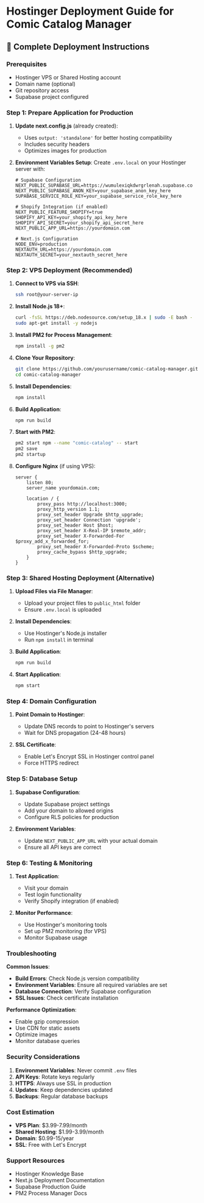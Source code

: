 # Hostinger Deployment Guide for Comic Catalog Manager

## 🚀 Complete Deployment Instructions

### Prerequisites
- Hostinger VPS or Shared Hosting account
- Domain name (optional)
- Git repository access
- Supabase project configured

### Step 1: Prepare Application for Production

1. **Update next.config.js** (already created):
   - Uses `output: 'standalone'` for better hosting compatibility
   - Includes security headers
   - Optimizes images for production

2. **Environment Variables Setup**:
   Create `.env.local` on your Hostinger server with:
   ```
   # Supabase Configuration
   NEXT_PUBLIC_SUPABASE_URL=https://wumulexiqkdwrgrlenah.supabase.co
   NEXT_PUBLIC_SUPABASE_ANON_KEY=your_supabase_anon_key_here
   SUPABASE_SERVICE_ROLE_KEY=your_supabase_service_role_key_here
   
   # Shopify Integration (if enabled)
   NEXT_PUBLIC_FEATURE_SHOPIFY=true
   SHOPIFY_API_KEY=your_shopify_api_key_here
   SHOPIFY_API_SECRET=your_shopify_api_secret_here
   NEXT_PUBLIC_APP_URL=https://yourdomain.com
   
   # Next.js Configuration
   NODE_ENV=production
   NEXTAUTH_URL=https://yourdomain.com
   NEXTAUTH_SECRET=your_nextauth_secret_here
   ```

### Step 2: VPS Deployment (Recommended)

1. **Connect to VPS via SSH**:
   ```bash
   ssh root@your-server-ip
   ```

2. **Install Node.js 18+**:
   ```bash
   curl -fsSL https://deb.nodesource.com/setup_18.x | sudo -E bash -
   sudo apt-get install -y nodejs
   ```

3. **Install PM2 for Process Management**:
   ```bash
   npm install -g pm2
   ```

4. **Clone Your Repository**:
   ```bash
   git clone https://github.com/yourusername/comic-catalog-manager.git
   cd comic-catalog-manager
   ```

5. **Install Dependencies**:
   ```bash
   npm install
   ```

6. **Build Application**:
   ```bash
   npm run build
   ```

7. **Start with PM2**:
   ```bash
   pm2 start npm --name "comic-catalog" -- start
   pm2 save
   pm2 startup
   ```

8. **Configure Nginx** (if using VPS):
   ```nginx
   server {
       listen 80;
       server_name yourdomain.com;
       
       location / {
           proxy_pass http://localhost:3000;
           proxy_http_version 1.1;
           proxy_set_header Upgrade $http_upgrade;
           proxy_set_header Connection 'upgrade';
           proxy_set_header Host $host;
           proxy_set_header X-Real-IP $remote_addr;
           proxy_set_header X-Forwarded-For $proxy_add_x_forwarded_for;
           proxy_set_header X-Forwarded-Proto $scheme;
           proxy_cache_bypass $http_upgrade;
       }
   }
   ```

### Step 3: Shared Hosting Deployment (Alternative)

1. **Upload Files via File Manager**:
   - Upload your project files to `public_html` folder
   - Ensure `.env.local` is uploaded

2. **Install Dependencies**:
   - Use Hostinger's Node.js installer
   - Run `npm install` in terminal

3. **Build Application**:
   ```bash
   npm run build
   ```

4. **Start Application**:
   ```bash
   npm start
   ```

### Step 4: Domain Configuration

1. **Point Domain to Hostinger**:
   - Update DNS records to point to Hostinger's servers
   - Wait for DNS propagation (24-48 hours)

2. **SSL Certificate**:
   - Enable Let's Encrypt SSL in Hostinger control panel
   - Force HTTPS redirect

### Step 5: Database Setup

1. **Supabase Configuration**:
   - Update Supabase project settings
   - Add your domain to allowed origins
   - Configure RLS policies for production

2. **Environment Variables**:
   - Update `NEXT_PUBLIC_APP_URL` with your actual domain
   - Ensure all API keys are correct

### Step 6: Testing & Monitoring

1. **Test Application**:
   - Visit your domain
   - Test login functionality
   - Verify Shopify integration (if enabled)

2. **Monitor Performance**:
   - Use Hostinger's monitoring tools
   - Set up PM2 monitoring (for VPS)
   - Monitor Supabase usage

### Troubleshooting

**Common Issues**:
- **Build Errors**: Check Node.js version compatibility
- **Environment Variables**: Ensure all required variables are set
- **Database Connection**: Verify Supabase configuration
- **SSL Issues**: Check certificate installation

**Performance Optimization**:
- Enable gzip compression
- Use CDN for static assets
- Optimize images
- Monitor database queries

### Security Considerations

1. **Environment Variables**: Never commit `.env` files
2. **API Keys**: Rotate keys regularly
3. **HTTPS**: Always use SSL in production
4. **Updates**: Keep dependencies updated
5. **Backups**: Regular database backups

### Cost Estimation

- **VPS Plan**: $3.99-7.99/month
- **Shared Hosting**: $1.99-3.99/month
- **Domain**: $0.99-15/year
- **SSL**: Free with Let's Encrypt

### Support Resources

- Hostinger Knowledge Base
- Next.js Deployment Documentation
- Supabase Production Guide
- PM2 Process Manager Docs

